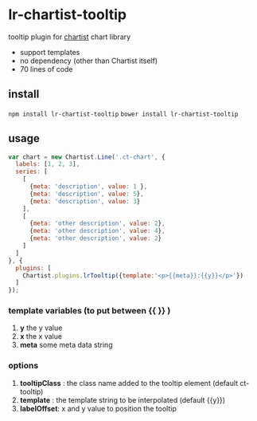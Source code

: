# lr-chartist-tooltip

tooltip plugin for [chartist](http://gionkunz.github.io/chartist-js/) chart library
* support templates
* no dependency (other than Chartist itself)
* 70 lines of code

## install 

``npm install lr-chartist-tooltip``
``bower install lr-chartist-tooltip``

## usage

```Javascript
var chart = new Chartist.Line('.ct-chart', {
  labels: [1, 2, 3],
  series: [
    [
      {meta: 'description', value: 1 },
      {meta: 'description', value: 5},
      {meta: 'description', value: 3}
    ],
    [
      {meta: 'other description', value: 2},
      {meta: 'other description', value: 4},
      {meta: 'other description', value: 2}
    ]
  ]
}, {
  plugins: [
    Chartist.plugins.lrTooltip({template:'<p>{{meta}}:{{y}}</p>'})
  ]
});
```

### template variables (to put between {{ }} )

1. **y** the y value
2. **x** the x value
3. **meta** some meta data string

### options

1. **tooltipClass** : the class name added to the tooltip element (default ct-tooltip)
2. **template** : the template string to be interpolated (default {{y}})
3. **labelOffset**: x and y value to position the tooltip  



